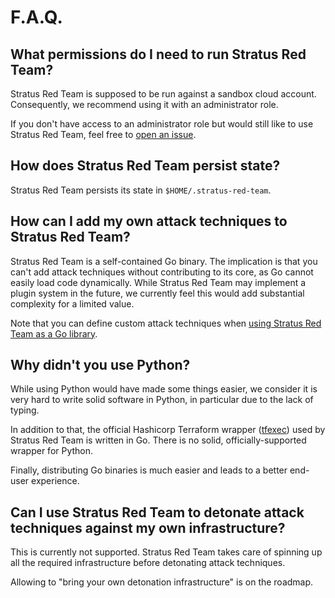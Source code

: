 # F.A.Q.

## What permissions do I need to run Stratus Red Team?

Stratus Red Team is supposed to be run against a sandbox cloud account. Consequently, we recommend using it with an administrator role.

If you don't have access to an administrator role but would still like to use Stratus Red Team, feel free to [open an issue](https://github.com/DataDog/stratus-red-team/issues/new/choose).

## How does Stratus Red Team persist state?

Stratus Red Team persists its state in `$HOME/.stratus-red-team`.

## How can I add my own attack techniques to Stratus Red Team?

Stratus Red Team is a self-contained Go binary. 
The implication is that you can't add attack techniques without contributing to its core, as Go cannot easily load code dynamically.
While Stratus Red Team may implement a plugin system in the future, we currently feel this would add substantial complexity for a limited value.

Note that you can define custom attack techniques when [using Stratus Red Team as a Go library](https://stratus-red-team.cloud/user-guide/programmatic-usage/).

## Why didn't you use Python?

While using Python would have made some things easier, we consider it is very hard to write solid software in Python, in particular due to the lack of typing.

In addition to that, the official Hashicorp Terraform wrapper ([tfexec](https://github.com/hashicorp/terraform-exec)) used by Stratus Red Team is written in Go. There is no solid, officially-supported wrapper for Python.

Finally, distributing Go binaries is much easier and leads to a better end-user experience.

## Can I use Stratus Red Team to detonate attack techniques against my own infrastructure?

This is currently not supported. Stratus Red Team takes care of spinning up all the required infrastructure before detonating attack techniques.

Allowing to "bring your own detonation infrastructure" is on the roadmap.